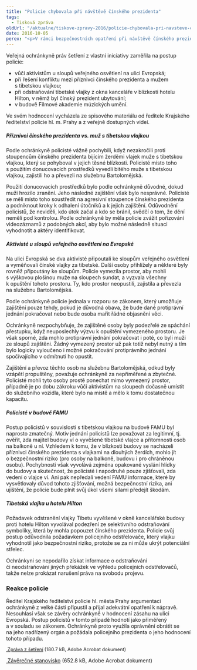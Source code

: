 ```yaml
---
title: "Policie chybovala při návštěvě čínského prezidenta"
tags:
  - Tisková zpráva
oldUrl: "/aktualne/tiskove-zpravy-2016/policie-chybovala-pri-navsteve-cinskeho-prezidenta"
date: 2016-10-05
perex: "<p>V rámci bezpečnostních opatření při návštěvě čínského prezidenta policie při některých incidentech jednala nepřiměřeně a zmatečně. Bezdůvodně některé osoby zajišťovala a převážela je na služebnu Bartolomějská, jako zmatečné lze označit jednání na FAMU v souvislosti s vyvěšenou tibetskou vlajkou. Místo aby zakročila proti agresivním příznivcům čínského prezidenta nebo alespoň zjistila jejich totožnost, zakročila naopak proti oběti jejich útoku.</p>"
---
```


<!-- imported from the old website -->

<p>Veřejná ochránkyně práv šetření z vlastní iniciativy zaměřila na postup policie:</p><ul><li>vůči aktivistům u sloupů veřejného osvětlení na ulici Evropská;</li><li>při řešení konfliktu mezi příznivci čínského prezidenta a mužem s tibetskou vlajkou;</li><li>při odstraňování tibetské vlajky z okna kanceláře v blízkosti hotelu Hilton, v němž byl čínský prezident ubytování;</li><li>v budově Filmové akademie múzických umění.</li></ul> <p>Ve svém hodnocení vycházela ze spisového materiálu od ředitele Krajského ředitelství policie hl. m. Prahy a z veřejně dostupných videí.</p> <h5>Příznivci čínského prezidenta vs. muž s tibetskou vlajkou</h5> <p>Podle ochránkyně policisté vážně pochybili, když nezakročili proti stoupencům čínského prezidenta bijícím žerděmi vlajek muže s tibetskou vlajkou, který se pohyboval v jejich těsné blízkosti. Policisté místo toho s použitím donucovacích prostředků vyvedli bitého muže s tibetskou vlajkou, zajistili ho a převezli na služebnu Bartolomějská. </p> <p>Použití donucovacích prostředků bylo podle ochránkyně důvodné, dokud muži hrozilo zranění. Jeho následné zajištění však bylo nesprávné. Policisté se měli místo toho soustředit na agresivní stoupence čínského prezidenta a podniknout kroky k odhalení útočníků a k jejich zajištění. Odůvodnění policistů, že neviděli, kdo útok začal a kdo se bránil, svědčí o tom, že dění neměli pod kontrolou. Podle ochránkyně by měla policie zvážit pořizování videozáznamů z podobných akcí, aby bylo možné následně situaci vyhodnotit a aktéry identifikovat. </p> <h5>Aktivisté u sloupů veřejného osvětlení na Evropské</h5> <p>Na ulici Evropská se dva aktivisté připoutali ke sloupům veřejného osvětlení a vyměňovali čínské vlajky za tibetské. Další osoby přihlížely a některé byly rovněž připoutány ke sloupům. Policie vymezila prostor, aby mohli s výškovou plošinou muže na sloupech sundat, a vyzvala všechny k opuštění tohoto prostoru. Ty, kdo prostor neopustili, zajistila a převezla na služebnu Bartolomějská.</p> <p>Podle ochránkyně policie jednala v rozporu se zákonem, který umožňuje zajištění pouze tehdy, pokud je důvodná obava, že bude dané protiprávní jednání pokračovat nebo bude osoba mařit řádné objasnění věci. </p> <p>Ochránkyně nezpochybňuje, že zajištěné osoby byly podezřelé ze spáchání přestupku, když neuposlechly výzvu k opuštění vymezeného prostoru. Je však sporné, zda mohlo protiprávní jednání pokračovat i poté, co byli muži ze sloupů zajištěni. Žádný vymezený prostor už pak totiž nebyl nutný a tím bylo logicky vyloučeno i možné pokračování protiprávního jednání spočívajícího v odmítnutí ho opustit.</p> <p>Zajištění a převoz těchto osob na služebnu Bartolomějská, odkud byly vzápětí propuštěny, považuje ochránkyně za nepřiměřené a zbytečné. Policisté mohli tyto osoby prostě ponechat mimo vymezený prostor, případně je po dobu zákroku vůči aktivistům na sloupech dočasně umístit do služebního vozidla, které bylo na místě a mělo k tomu dostatečnou kapacitu. </p> <h5>Policisté v budově FAMU</h5> <p>Postup policistů v souvislosti s tibetskou vlajkou na budově FAMU byl naprosto zmatečný. Motiv jednání policistů lze považovat za legitimní, tj. ověřit, zda majitel budovy ví o vyvěšené tibetské vlajce a přítomnosti osob na balkoně u ní. Vzhledem k tomu, že v blízkosti budovy se nacházeli příznivci čínského prezidenta s vlajkami na dlouhých žerdích, mohlo jít o bezpečnostní riziko (pro osoby na balkoně, budovu i pro chráněnou osobu). Pochybnosti však vyvolává zejména opakované vyslání hlídky do budovy a skutečnost, že policisté i napodruhé pouze zjišťovali, zda vedení o vlajce ví. Ani pak nepředali vedení FAMU informace, které by vysvětlovaly důvod tohoto zjišťování, možná bezpečnostní rizika, ani ujištění, že policie bude plnit svůj úkol všemi silami předejít škodám.</p> <h5>Tibetská vlajka u hotelu Hilton</h5> <p>Požadavek odstranění vlajky Tibetu vyvěšené v okně kancelářské budovy proti hotelu Hilton vyvolával podezření ze selektivního odstraňování symboliky, která by mohla popouzet čínského prezidenta. Policie svůj postup odůvodnila požadavkem policejního odstřelovače, který vlajku vyhodnotil jako bezpečnostní riziko, protože se za ni může ukrýt potenciální střelec.</p> <p>Ochránkyni se nepodařilo získat informace o odstraňování či neodstraňování jiných překážek ve výhledu policejních odstřelovačů, takže nelze prokázat narušení práva na svobodu projevu.</p> <h3>Reakce policie</h3> <p>Ředitel Krajského ředitelství policie hl. města Prahy argumentaci ochránkyně z velké části připustil a přijal adekvátní opatření k nápravě. Nesouhlasí však se závěry ochránkyně v hodnocení zásahu na ulici Evropská. Postup policistů v tomto případě hodnotí jako přiměřený a v souladu se zákonem. Ochránkyně proto využila oprávnění obrátit se na jeho nadřízený orgán a požádala policejního prezidenta o jeho hodnocení tohoto případu.</p><p><span style="font-size: 12.8px;"><a title="Otevření do nového okna" href="https://www.ochrance.cz/fileadmin/user_upload/STANOVISKA/policie/2455-16-MK-ZZ.pdf" target="_blank"><img alt="" src="https://www.ochrance.cz/typo3/ext/od_linkdesc/icons/pdf.gif" class="od_linkdesc_icon" /> Zpráva z šetření</a> (180.7 kB, Adobe Acrobat dokument)</span></p><p><a title="Otevření do nového okna" href="https://www.ochrance.cz/fileadmin/user_upload/STANOVISKA/policie/2455-16-MK-ZSO.pdf" target="_blank"><img alt="" src="https://www.ochrance.cz/typo3/ext/od_linkdesc/icons/pdf.gif" class="od_linkdesc_icon" /> Závěrečné stanovisko</a> (652.8 kB, Adobe Acrobat dokument)</p>
